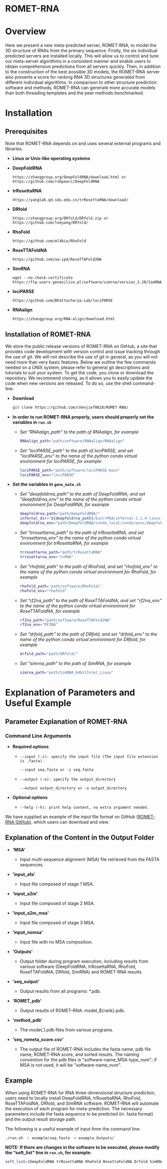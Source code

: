# ROMET-RNA
# Overview

Here we present a new meta-predicted server, ROMET-RNA, to model the 3D structure of RNAs from the primary sequence. Firstly, the six individual predicted servers are installed locally. This will allow us to control and tune our meta-server algorithms in a consistent manner and enable users to obtain comprehensive predictions from all servers quickly. Then, in addition to the construction of the best possible 3D models, the ROMET-RNA server also presents a score for ranking RNA 3D structures generated from different individual algorithms. In comparison to other structure prediction software and methods, ROMET-RNA can generate more accurate models than both threading templates and the peer methods benchmarked.

# Installation
## Prerequisites

Note that ROMET-RNA depends on and uses several external programs and libraries.

- **Linux or Unix-like operating systems**
- **DeepFoldRNA**
  ```
  https://zhanggroup.org/DeepFoldRNA/download.html or
  https://github.com/robpearc/DeepFoldRNA
  ```
- **trRosettaRNA**
  ```
  https://yanglab.qd.sdu.edu.cn/trRosettaRNA/download/
  ```
  
- **DRfold**
  ```
  https://zhanggroup.org/DRfold/DRfold.zip or
  https://github.com/leeyang/DRfold/
  ```
  
- **RhoFold**
  ```
  https://github.com/ml4bio/RhoFold
  ```

- **RoseTTAFoldNA**
  ```
  https://github.com/uw-ipd/RoseTTAFold2NA
  ```

- **SimRNA**
  ```
  wget --no-check-certificate https://ftp.users.genesilico.pl/software/simrna/version_3.20/SimRNA_64bitIntel_Linux.tgz
  ```

- **lociPARSE**
  ```
  https://github.com/Bhattacharya-Lab/lociPARSE
  ```

- **RNAalign**
  ```
  https://zhanggroup.org/RNA-align/download.html
  ```

## Installation of ROMET-RNA

We store the public release versions of ROMET-RNA on GitHub, a site that provides code development with version control and issue tracking through the use of git. We will not describe the use of git in general, as you will not need more than very basic features. Below we outline the few commands needed on a UNIX system; please refer to general git descriptions and tutorials to suit your system. To get the code, you clone or download the repository. We recommend cloning, as it allows you to easily update the code when new versions are released. To do so, use the shell command-line:

- **Download**
  ```bash
  git clone https://github.com/chenjief0628/ROMET-RNA/
  ```

- **In order to run ROMET-RNA properly, users should properly set the variables in `run.sh`**
  - *Set "RNAalign_path" to the path of RNAalign, for example*
    ```bash
    RNAalign_path="path/software/RNAalign/RNAalign"
    ```
  - *Set "lociPARSE_path" to the path of lociPARSE, and set "lociPARSE_env" to the name of the python conda virtual environment for lociPARSE, for example*
    ```bash
    lociPARSE_path="path/software/lociPARSE-main"
    lociPARSE_env="lociPARSE"
    ```

- **Set the variables in `gene_mate.sh`**
  - *Set "deepfoldrna_path" to the path of DeepFoldRNA, and set "deepfoldrna_env" to the name of the python conda virtual environment for DeepFoldRNA, for example*
    ```bash
    deepfoldrna_path="path/DeepFoldRNA/"
    infernal_dir="${deepfoldrna_path}/bin/rMSA/infernal-1.1.4-linux-intel-gcc/binaries/"
    deepfoldrna_env="path/DeepFoldRNA/conda_local/conda/envs/deepfoldrna"
    ```
  - *Set "trrosettarna_path" to the path of trRosettaRNA, and set "trrosettarna_env" to the name of the python conda virtual environment for trRosettaRNA, for example*
    ```bash
    trrosettarna_path="path/trRosettaRNA"
    trrosettarna_env="trRNA"
    ```
  - *Set "rhofold_path" to the path of RhoFold, and set "rhofold_env" to the name of the python conda virtual environment for RhoFold, for example*
    ```bash
    rhofold_path='path/software/RhoFold/'
    rhofold_env="rhofold"
    ```
  - *Set "rf2na_path" to the path of RoseTTAFoldNA, and set "rf2na_env" to the name of the python conda virtual environment for RoseTTAFoldNA, for example*
    ```bash
    rf2na_path="path/software/RoseTTAFold2NA"
    rf2na_env="RF2NA"
    ```
  - *Set "drfold_path" to the path of DRfold, and set "drfold_env" to the name of the python conda virtual environment for DRfold, for example*
    ```bash
    drfold_path="path/DRfold/"
    ```
  - *Set "simrna_path" to the path of SimRNA, for example*
    ```bash
    simrna_path="path/SimRNA_64bitIntel_Linux"
    ```

# Explanation of Parameters and Useful Example
## Parameter Explanation of ROMET-RNA  
### Command Line Arguments

- **Required options**
  - `--input (-i): specify the input file (The input file extension is .fasta).`
    ```
    --input seq.fasta or -i seq.fasta
    ```
    
  - `--output (-o): specify the output_directory`
    ```
    --output output_directory or -o output_directory
    ```

- **Optional options**
  - `--help (-h): print help content, no extra argument needed.`

We have supplied an example of the input file format on GitHub ([ROMET-RNA GitHub](https://github.com/chenjief0628/ROMET-RNA/)), which users can download and view.

## Explanation of the Content in the Output Folder
- **'MSA'**
  - Input multi-sequence alignment (MSA) file retrieved from the FASTA sequences.
  
- **'input_afa'**
  - Input file composed of stage 1 MSA.

- **'input_a2m'**
  - Input file composed of stage 2 MSA.

- **'input_a2m_msa'**
  - Input file composed of stage 3 MSA.

- **'input_nomsa'**
  - Input file with no MSA composition.

- **'Outputs'**
  - Output folder during program execution, including results from various software (DeepFoldRNA, trRosettaRNA, RhoFold, RoseTTAFoldNA, DRfold, SimRNA) and ROMET-RNA results.

- **'seq_output'**
  - Output results from all programs: *.pdb.

- **'ROMET_pdb'**
  - Output results of ROMET-RNA: model_${rank}.pdb.

- **'method_pdb'**
  - The model_1.pdb files from various programs.

- **'seq_rometa_score.csv'**
  - The output file of ROMET-RNA includes the fasta name, pdb file name, ROMET-RNA score, and sorted results. The naming convention for the pdb files is "software-name_MSA-type_num"; if MSA is not used, it will be "software-name_num".

## Example

When using ROMET-RNA for RNA three-dimensional structure prediction, users need to locally install DeepFoldRNA, trRosettaRNA, RhoFold, RoseTTAFoldNA, DRfold, and SimRNA software. ROMET-RNA will automate the execution of each program for meta-prediction. The necessary parameters include the fasta sequence to be predicted (in .fasta format) and the output result storage path.

The following is a useful example of input from the command line: 

```bash
./run.sh -i example/seq.fasta -o example_Outputs/
```

**NOTE: If there are changes in the software to be executed, please modify the “soft_list” line in `run.sh`, for example:**
```bash
soft_list=(DeepFoldRNA trRosettaRNA RhoFold RosettaFoldNA Drfold SimRNA)
```
